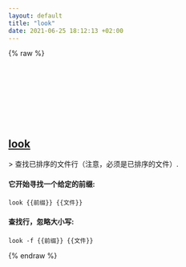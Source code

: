 ```yaml
---
layout: default
title: "look"
date: 2021-06-25 18:12:13 +02:00
---
```

{% raw %}
<h2 id="look">
  <a href="/zh/osx/look.html">look</a> <a href="#look"><svg class="icon">
    <use href="/assets/images/unicode_sprite.svg#link" />
  </svg></a>
</h2>
> 查找已排序的文件行（注意，必须是已排序的文件）.

#### 它开始寻找一个给定的前缀:
```shell
look {{前缀}} {{文件}}
```
#### 查找行，忽略大小写:
```shell
look -f {{前缀}} {{文件}}
```
{% endraw %}